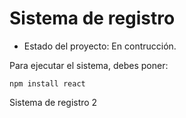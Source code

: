 <h1>Sistema de registro</h1>

- Estado del proyecto: En contrucción.

Para ejecutar el sistema, debes poner:

```npm install react```

Sistema de registro 2

